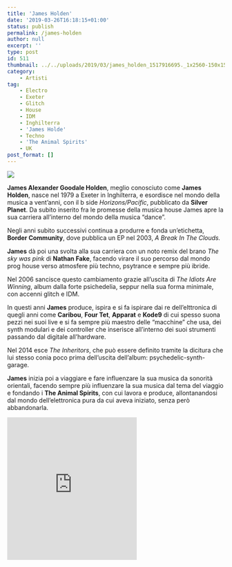 ```yaml
---
title: 'James Holden'
date: '2019-03-26T16:18:15+01:00'
status: publish
permalink: /james-holden
author: null
excerpt: ''
type: post
id: 511
thumbnail: ../../uploads/2019/03/james_holden_1517916695._1x2560-150x150.jpg
category:
    - Artisti
tag:
    - Electro
    - Exeter
    - Glitch
    - House
    - IDM
    - Inghilterra
    - 'James Holde'
    - Techno
    - 'The Animal Spirits'
    - UK
post_format: []
---
```

![](../../uploads/2019/03/james_holden_1517916695._1x2560.jpg)

**James Alexander Goodale Holden**, meglio conosciuto come **James Holden**, nasce nel 1979 a Exeter in Inghilterra, e esordisce nel mondo della musica a vent’anni, con il b side *Horizons/Pacific*, pubblicato da **Silver Planet**. Da subito inserito fra le promesse della musica house James apre la sua carriera all’interno del mondo della musica “dance”.

Negli anni subito successivi continua a produrre e fonda un’etichetta, **Border Community**, dove pubblica un EP nel 2003, *A Break In The Clouds.*

**James** dà poi una svolta alla sua carriera con un noto remix del brano *The sky was pink* di **Nathan Fake**, facendo virare il suo percorso dal mondo prog house verso atmosfere più techno, psytrance e sempre più ibride.

Nel 2006 sancisce questo cambiamento grazie all’uscita di *The Idiots Are Winning*, album dalla forte psichedelia, seppur nella sua forma minimale, con accenni glitch e IDM.

In questi anni **James** produce, ispira e si fa ispirare dai re dell’elttronica di quegli anni come **Caribou**, **Four Tet**, **Apparat** e **Kode9** di cui spesso suona pezzi nei suoi live e si fa sempre più maestro delle “macchine” che usa, dei synth modulari e dei controller che inserisce all’interno dei suoi strumenti passando dal digitale all’hardware.

Nel 2014 esce *The Inheritors*, che può essere definito tramite la dicitura che lui stesso conia poco prima dell’uscita dell’album: psychedelic-synth-garage.

**James** inizia poi a viaggiare e fare influenzare la sua musica da sonorità orientali, facendo sempre più influenzare la sua musica dal tema del viaggio e fondando i **The Animal Spirits**, con cui lavora e produce, allontanandosi dal mondo dell’elettronica pura da cui aveva iniziato, senza però abbandonarla.

<iframe frameborder="0" height="330" src="http://open.spotify.com/embed/user/h88a2wskowssdjog4i9abfbix/playlist/1ota7Q0AWPCyHaFl41F3aZ" width="300"><span class="mce_SELRES_start" data-mce-type="bookmark" style="display: inline-block; width: 0px; overflow: hidden; line-height: 0;">﻿</span></iframe>
